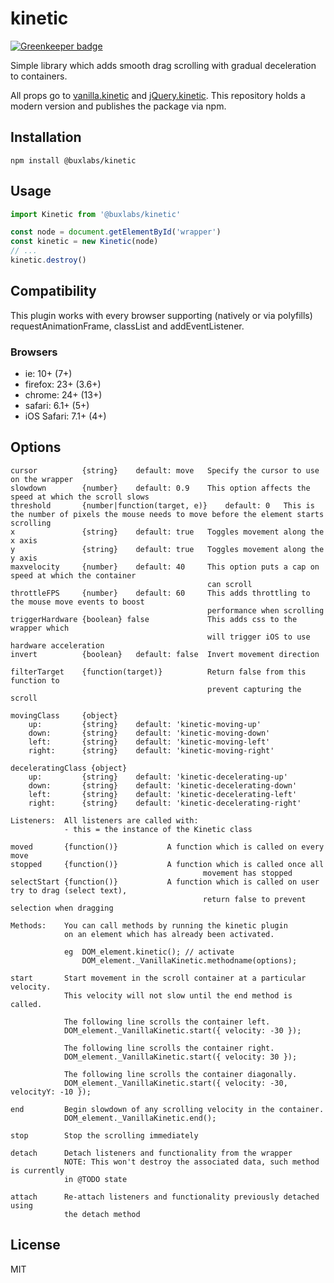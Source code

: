 # kinetic

[![Greenkeeper badge](https://badges.greenkeeper.io/buxlabs/kinetic.svg?token=2e82b76b98dc7471a959729d07c9033cb8bfddf964cc356a10e3aa365f4181db&ts=1522790975101)](https://greenkeeper.io/)

Simple library which adds smooth drag scrolling with gradual deceleration to containers.

All props go to [vanilla.kinetic](https://github.com/dzek69/vanilla.kinetic) and [jQuery.kinetic](https://github.com/davetayls/jquery.kinetic/). This repository holds a modern version and publishes the package via npm.

## Installation

`npm install @buxlabs/kinetic`

## Usage

```js
import Kinetic from '@buxlabs/kinetic'

const node = document.getElementById('wrapper')
const kinetic = new Kinetic(node)
// ...
kinetic.destroy()
```

## Compatibility

This plugin works with every browser supporting (natively or via polyfills) requestAnimationFrame, classList and addEventListener.

### Browsers ###

- ie: 10+ (7+)
- firefox: 23+ (3.6+)
- chrome: 24+ (13+)
- safari: 6.1+ (5+)
- iOS Safari: 7.1+ (4+) 

## Options

    cursor          {string}    default: move   Specify the cursor to use on the wrapper
    slowdown        {number}    default: 0.9    This option affects the speed at which the scroll slows
    threshold       {number|function(target, e)}    default: 0   This is the number of pixels the mouse needs to move before the element starts scrolling
    x               {string}    default: true   Toggles movement along the x axis
    y               {string}    default: true   Toggles movement along the y axis
    maxvelocity     {number}    default: 40     This option puts a cap on speed at which the container
                                                can scroll
    throttleFPS     {number}    default: 60     This adds throttling to the mouse move events to boost
                                                performance when scrolling
    triggerHardware {boolean} false             This adds css to the wrapper which
                                                will trigger iOS to use hardware acceleration
    invert          {boolean}   default: false  Invert movement direction

    filterTarget    {function(target)}          Return false from this function to
                                                prevent capturing the scroll

    movingClass     {object}
        up:         {string}    default: 'kinetic-moving-up'
        down:       {string}    default: 'kinetic-moving-down'
        left:       {string}    default: 'kinetic-moving-left'
        right:      {string}    default: 'kinetic-moving-right'

    deceleratingClass {object}
        up:         {string}    default: 'kinetic-decelerating-up'
        down:       {string}    default: 'kinetic-decelerating-down'
        left:       {string}    default: 'kinetic-decelerating-left'
        right:      {string}    default: 'kinetic-decelerating-right'

    Listeners:  All listeners are called with:
                - this = the instance of the Kinetic class

    moved       {function()}           A function which is called on every move
    stopped     {function()}           A function which is called once all
                                               movement has stopped
    selectStart {function()}           A function which is called on user try to drag (select text),
                                               return false to prevent selection when dragging

    Methods:    You can call methods by running the kinetic plugin
                on an element which has already been activated.

                eg  DOM_element.kinetic(); // activate
                    DOM_element._VanillaKinetic.methodname(options);

    start       Start movement in the scroll container at a particular velocity.
                This velocity will not slow until the end method is called.

                The following line scrolls the container left.
                DOM_element._VanillaKinetic.start({ velocity: -30 });

                The following line scrolls the container right.
                DOM_element._VanillaKinetic.start({ velocity: 30 });

                The following line scrolls the container diagonally.
                DOM_element._VanillaKinetic.start({ velocity: -30, velocityY: -10 });

    end         Begin slowdown of any scrolling velocity in the container.
                DOM_element._VanillaKinetic.end();

    stop        Stop the scrolling immediately

    detach      Detach listeners and functionality from the wrapper
                NOTE: This won't destroy the associated data, such method is currently
                in @TODO state

    attach      Re-attach listeners and functionality previously detached using
                the detach method



## License

MIT
